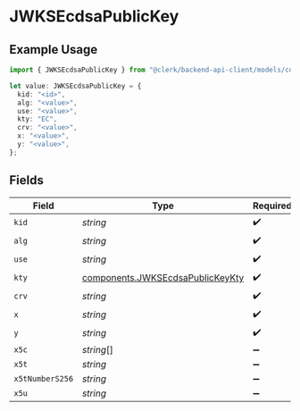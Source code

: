 # JWKSEcdsaPublicKey

## Example Usage

```typescript
import { JWKSEcdsaPublicKey } from "@clerk/backend-api-client/models/components";

let value: JWKSEcdsaPublicKey = {
  kid: "<id>",
  alg: "<value>",
  use: "<value>",
  kty: "EC",
  crv: "<value>",
  x: "<value>",
  y: "<value>",
};
```

## Fields

| Field                                                                                | Type                                                                                 | Required                                                                             | Description                                                                          |
| ------------------------------------------------------------------------------------ | ------------------------------------------------------------------------------------ | ------------------------------------------------------------------------------------ | ------------------------------------------------------------------------------------ |
| `kid`                                                                                | *string*                                                                             | :heavy_check_mark:                                                                   | N/A                                                                                  |
| `alg`                                                                                | *string*                                                                             | :heavy_check_mark:                                                                   | N/A                                                                                  |
| `use`                                                                                | *string*                                                                             | :heavy_check_mark:                                                                   | N/A                                                                                  |
| `kty`                                                                                | [components.JWKSEcdsaPublicKeyKty](../../models/components/jwksecdsapublickeykty.md) | :heavy_check_mark:                                                                   | N/A                                                                                  |
| `crv`                                                                                | *string*                                                                             | :heavy_check_mark:                                                                   | N/A                                                                                  |
| `x`                                                                                  | *string*                                                                             | :heavy_check_mark:                                                                   | N/A                                                                                  |
| `y`                                                                                  | *string*                                                                             | :heavy_check_mark:                                                                   | N/A                                                                                  |
| `x5c`                                                                                | *string*[]                                                                           | :heavy_minus_sign:                                                                   | N/A                                                                                  |
| `x5t`                                                                                | *string*                                                                             | :heavy_minus_sign:                                                                   | N/A                                                                                  |
| `x5tNumberS256`                                                                      | *string*                                                                             | :heavy_minus_sign:                                                                   | N/A                                                                                  |
| `x5u`                                                                                | *string*                                                                             | :heavy_minus_sign:                                                                   | N/A                                                                                  |